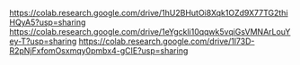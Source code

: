 https://colab.research.google.com/drive/1hU2BHutOi8Xqk1OZd9X77TG2thiHQyA5?usp=sharing
https://colab.research.google.com/drive/1eYgckli10qqwk5vqiGsVMNArLouYey-T?usp=sharing
https://colab.research.google.com/drive/1l73D-R2pNjFxfomOsxmqy0pmbx4-gCIE?usp=sharing
